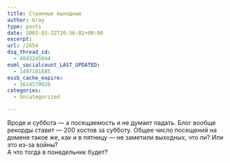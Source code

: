 ```yaml
---
title: Странные выходные
author: Gray
type: posts
date: 2003-03-22T20:56:02+00:00
excerpt:
url: /2654
dsq_thread_id:
  - 4043245044
esml_socialcount_LAST_UPDATED:
  - 1497181685
essb_cache_expire:
  - 1614570020
categories:
  - Uncategorized

---
```








Вроде и суббота &#8212; а посещаемость и не думает падать. Блог вообще рекорды ставит &#8212; 200 хостов за субботу. Общее число посещений на домене такое же, как и в пятницу &#8212; не заметили выходных, что ли? Или это из-за войны?  
А что тогда в понедельник будет?